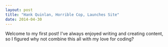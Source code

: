 ```yaml
---
layout: post
title: "Hank Quinlan, Horrible Cop, Launches Site"
date: 2014-04-30
---
```


Welcome to my first post! I've always enjoyed writing and creating content, so I figured why not combine this all with my love for coding?
